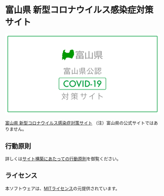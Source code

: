 # 富山県 新型コロナウイルス感染症対策サイト

![](https://raw.githubusercontent.com/Terachan0117/covid19-toyama/development/static/ogp.png)


[富山県 新型コロナウイルス感染症対策サイト](https://stopcovid19-toyama.netlify.com/)
（注）富山県の公式サイトではありません。

## 行動原則
詳しくは[サイト構築にあたっての行動原則](./CODE_OF_CONDUCT.md)を御覧ください。

## ライセンス
本ソフトウェアは、[MITライセンス](./LICENSE.txt)の元提供されています。
